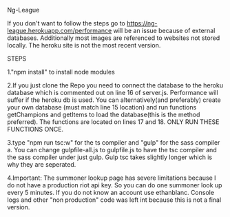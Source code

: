 Ng-League

If you don't want to follow the steps go to https://ng-league.herokuapp.com/performance will be an issue because of external databases. Additionally most images are referenced to websites not stored locally. The heroku site is not the most recent version.

STEPS

1."npm install" to install node modules

2.If you just clone the Repo you need to connect the database to the  heroku database which is commented out on line 16 of server.js. Performance will suffer if the heroku db is used. You can alternatively(and preferably) create your own database (must match line 15 location) and run functions getChampions and getItems to load the database(this is the method preferred). The functions are located on lines 17 and 18. ONLY RUN THESE FUNCTIONS ONCE.
 
3.type "npm run tsc:w" for the ts compiler and "gulp" for the sass compiler
    a. You can change gulpfile-all.js to gulpfile.js to have the tsc compiler and the sass compiler under just gulp. Gulp tsc takes slightly longer which is why they are seperated.

4.Important: The summoner lookup page has severe limitations because I do not have a production riot api key. So you can do one summoner look up every 5 minutes. If you do not know an account use ethanblanc. Console logs and other "non production" code was left int because this is not a final version.

